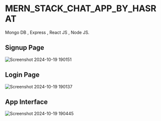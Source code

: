 # MERN_STACK_CHAT_APP_BY_HASRAT
Mongo DB , Express , React JS , Node JS.

<h2>Signup Page</h2>

![Screenshot 2024-10-19 190151](https://github.com/user-attachments/assets/3ccc28c0-6adc-472f-afdd-14e4e7f59fcc)

<h2>Login Page</h2>

![Screenshot 2024-10-19 190137](https://github.com/user-attachments/assets/4810e406-802d-458d-9c15-bc60ad3b039d)

<h2>App Interface</h2>

![Screenshot 2024-10-19 190445](https://github.com/user-attachments/assets/143508cd-6f64-4459-9a17-cc0b42f31fbd)
